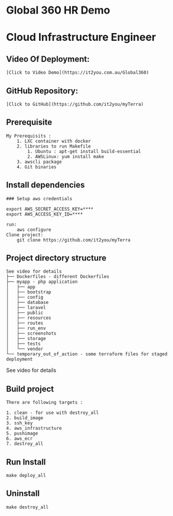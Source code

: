 # Global 360 HR Demo
# Cloud Infrastructure Engineer

## Video Of Deployment:
    [Click to Video Demo](https://it2you.com.au/Global360)

## GitHub Repository:
    [Click to GitHub](https://github.com/it2you/myTerra)

## Prerequisite
    My Prerequisits : 
        1. LXC container with docker
        2. libraries to run Makefile 
            1. Ubuntu : apt-get install build-essential
            2. AWSLinux: yum install make
        3. awscli package 
        4. Git binaries 

## Install dependencies
    ### Setup aws credentials

    export AWS_SECRET_ACCESS_KEY=****
    export AWS_ACCESS_KEY_ID=****
    
    run:
        aws configure 
    Clone project:
        git clone https://github.com/it2you/myTerra
    

## Project directory structure
    See video for details
    ├── Dockerfiles - different Dockerfiles 
    ├── myapp - php application 
    │   ├── app
    │   ├── bootstrap
    │   ├── config
    │   ├── database
    │   ├── laravel
    │   ├── public
    │   ├── resources
    │   ├── routes
    │   ├── run_env
    │   ├── screenshots
    │   ├── storage
    │   ├── tests
    │   └── vendor
    └── temporary_out_of_action - some terraform files for staged deployment 

See video for details

## Build project

    There are following targets :

    1. clean - for use with destroy_all
    2. build_image
    3. ssh_key
    4. aws_infrastructure
    5. pushimage
    6. aws_ecr
    7. destroy_all


## Run Install 
    
    make deploy_all

## Uninstall 
    make destroy_all


